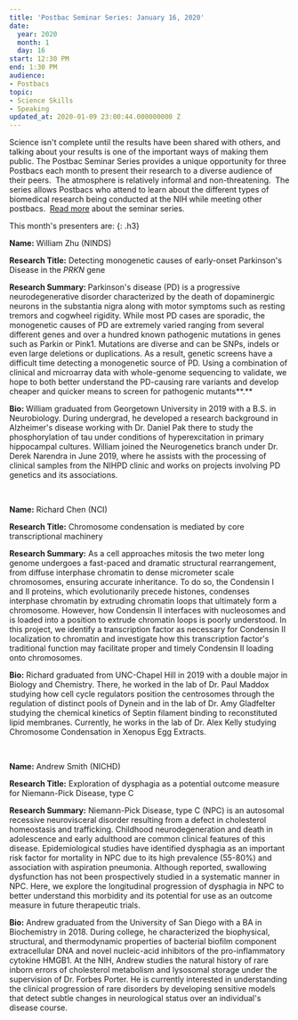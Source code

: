 ```yaml
---
title: 'Postbac Seminar Series: January 16, 2020'
date:
  year: 2020
  month: 1
  day: 16
start: 12:30 PM
end: 1:30 PM
audience:
- Postbacs
topic:
- Science Skills
- Speaking
updated_at: 2020-01-09 23:00:44.000000000 Z
---
```

Science isn\'t complete until the results have been shared with others,
and talking about your results is one of the important ways of making
them public. The Postbac Seminar Series provides a unique opportunity
for three Postbacs each month to present their research to a diverse
audience of their peers.  The atmosphere is relatively informal and
non-threatening.  The series allows Postbacs who attend to learn about
the different types of biomedical research being conducted at the NIH
while meeting other postbacs.  [Read more][1] about the seminar series.

This month\'s presenters are:
{: .h3}

**Name:** William Zhu (NINDS)

**Research Title:** Detecting monogenetic causes of early-onset
Parkinson's Disease in the <em>PRKN </em>gene

<strong>Research Summary: </strong>Parkinson's disease (PD) is a
progressive neurodegenerative disorder characterized by the death of
dopaminergic neurons in the substantia nigra along with motor symptoms
such as resting tremors and cogwheel rigidity. While most PD cases are
sporadic, the monogenetic causes of PD are extremely varied ranging from
several different genes and over a hundred known pathogenic mutations in
genes such as Parkin or Pink1. Mutations are diverse and can be SNPs,
indels or even large deletions or duplications. As a result, genetic
screens have a difficult time detecting a monogenetic source of PD.
Using a combination of clinical and microarray data with whole-genome
sequencing to validate, we hope to both better understand the PD-causing
rare variants and develop cheaper and quicker means to screen for
pathogenic mutants**.**

<strong>Bio: </strong>William graduated from Georgetown University in
2019 with a B.S. in Neurobiology. During undergrad, he developed a
research background in Alzheimer's disease working with Dr. Daniel Pak
there to study the phosphorylation of tau under conditions of
hyperexcitation in primary hippocampal cultures. William joined the
Neurogenetics branch under Dr. Derek Narendra in June 2019, where he
assists with the processing of clinical samples from the NIHPD clinic
and works on projects involving PD genetics and its associations.

  

**Name:** Richard Chen (NCI)

**Research Title:** Chromosome condensation is mediated by core
transcriptional machinery

**Research Summary:** As a cell approaches mitosis the two meter long
genome undergoes a fast-paced and dramatic structural rearrangement,
from diffuse interphase chromatin to dense micrometer scale chromosomes,
ensuring accurate inheritance. To do so, the Condensin I and II
proteins, which evolutionarily precede histones, condenses interphase
chromatin by extruding chromatin loops that ultimately form a
chromosome. However, how Condensin II interfaces with nucleosomes and is
loaded into a position to extrude chromatin loops is poorly understood.
In this project, we identify a transcription factor as necessary for
Condensin II localization to chromatin and investigate how this
transcription factor's traditional function may facilitate proper and
timely Condensin II loading onto chromosomes.

**Bio:** Richard graduated from UNC-Chapel Hill in 2019 with a double
major in Biology and Chemistry. There, he worked in the lab of Dr. Paul
Maddox studying how cell cycle regulators position the centrosomes
through the regulation of distinct pools of Dynein and in the lab of Dr.
Amy Gladfelter studying the chemical kinetics of Septin filament binding
to reconstituted lipid membranes. Currently, he works in the lab of Dr.
Alex Kelly studying Chromosome Condensation in Xenopus Egg Extracts.

 

**Name:** Andrew Smith (NICHD)

**Research Title:** Exploration of dysphagia as a potential outcome
measure for Niemann-Pick Disease, type C

**Research Summary:** Niemann-Pick Disease, type C (NPC) is an autosomal
recessive neurovisceral disorder resulting from a defect in cholesterol
homeostasis and trafficking. Childhood neurodegeneration and death in
adolescence and early adulthood are common clinical features of this
disease. Epidemiological studies have identified dysphagia as an
important risk factor for mortality in NPC due to its high prevalence
(55-80%) and association with aspiration pneumonia. Although reported,
swallowing dysfunction has not been prospectively studied in a
systematic manner in NPC. Here, we explore the longitudinal progression
of dysphagia in NPC to better understand this morbidity and its
potential for use as an outcome measure in future therapeutic trials.

**Bio:** Andrew graduated from the University of San Diego with a BA in
Biochemistry in 2018. During college, he characterized the biophysical,
structural, and thermodynamic properties of bacterial biofilm component
extracellular DNA and novel nucleic-acid inhibitors of the
pro-inflammatory cytokine HMGB1. At the NIH, Andrew studies the natural
history of rare inborn errors of cholesterol metabolism and lysosomal
storage under the supervision of Dr. Forbes Porter. He is currently
interested in understanding the clinical progression of rare disorders
by developing sensitive models that detect subtle changes in
neurological status over an individual's disease course.

 



[1]: https://www.training.nih.gov/postbac_seminar_series
